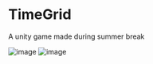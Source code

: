# TimeGrid
 A unity game made during summer break
 
![image](https://user-images.githubusercontent.com/55143058/124644037-168f1780-de92-11eb-8acb-b723cef6dfe9.png)
![image](https://user-images.githubusercontent.com/55143058/124643973-02e3b100-de92-11eb-9d1e-44bc499b6789.png)
